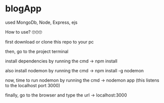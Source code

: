 # blogApp
used MongoDb, Node, Express, ejs

How to use? 🙄🙄🙄

first download or clone this repo to your pc

then, go to the project terminal

install dependencies by running the cmd -> npm install

also install nodemon by running the cmd -> npm install -g nodemon

now, time to run nodemon by running the cmd -> nodemon app (this listens to the localhost port 3000)

finally, go to the browser and type the url -> localhost:3000
